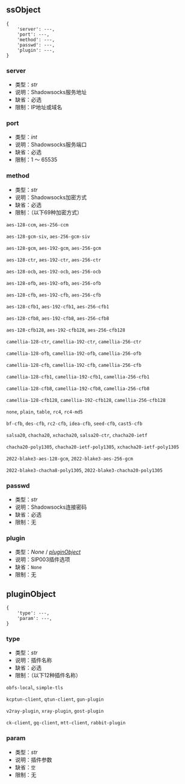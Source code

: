 ## ssObject

```
{
    'server': ---,
    'port': ---,
    'method': ---,
    'passwd': ---,
    'plugin': ---,
}
```

### server

+ 类型：*str*
+ 说明：Shadowsocks服务地址
+ 缺省：必选
+ 限制：IP地址或域名

### port

+ 类型：*int*
+ 说明：Shadowsocks服务端口
+ 缺省：必选
+ 限制：1 ～ 65535

### method

+ 类型：*str*
+ 说明：Shadowsocks加密方式
+ 缺省：必选
+ 限制：（以下69种加密方式）

`aes-128-ccm`, `aes-256-ccm`

`aes-128-gcm-siv`, `aes-256-gcm-siv`

`aes-128-gcm`, `aes-192-gcm`, `aes-256-gcm`

`aes-128-ctr`, `aes-192-ctr`, `aes-256-ctr`

`aes-128-ocb`, `aes-192-ocb`, `aes-256-ocb`

`aes-128-ofb`, `aes-192-ofb`, `aes-256-ofb`

`aes-128-cfb`, `aes-192-cfb`, `aes-256-cfb`

`aes-128-cfb1`, `aes-192-cfb1`, `aes-256-cfb1`

`aes-128-cfb8`, `aes-192-cfb8`, `aes-256-cfb8`

`aes-128-cfb128`, `aes-192-cfb128`, `aes-256-cfb128`

`camellia-128-ctr`, `camellia-192-ctr`, `camellia-256-ctr`

`camellia-128-ofb`, `camellia-192-ofb`, `camellia-256-ofb`

`camellia-128-cfb`, `camellia-192-cfb`, `camellia-256-cfb`

`camellia-128-cfb1`, `camellia-192-cfb1`, `camellia-256-cfb1`

`camellia-128-cfb8`, `camellia-192-cfb8`, `camellia-256-cfb8`

`camellia-128-cfb128`, `camellia-192-cfb128`, `camellia-256-cfb128`

`none`, `plain`, `table`, `rc4`, `rc4-md5`

`bf-cfb`, `des-cfb`, `rc2-cfb`, `idea-cfb`, `seed-cfb`, `cast5-cfb`

`salsa20`, `chacha20`, `xchacha20`, `salsa20-ctr`, `chacha20-ietf`

`chacha20-poly1305`, `chacha20-ietf-poly1305`, `xchacha20-ietf-poly1305`

`2022-blake3-aes-128-gcm`, `2022-blake3-aes-256-gcm`

`2022-blake3-chacha8-poly1305`, `2022-blake3-chacha20-poly1305`

### passwd

+ 类型：*str*
+ 说明：Shadowsocks连接密码
+ 缺省：必选
+ 限制：无

### plugin

+ 类型：*None* / [*pluginObject*](#pluginobject)
+ 说明：SIP003插件选项
+ 缺省：`None`
+ 限制：无

## pluginObject

```
{
    'type': ---,
    'param': ---,
}
```

### type

+ 类型：*str*
+ 说明：插件名称
+ 缺省：必选
+ 限制：（以下12种插件名称）

`obfs-local`, `simple-tls`

`kcptun-client`, `qtun-client`, `gun-plugin`

`v2ray-plugin`, `xray-plugin`, `gost-plugin`

`ck-client`, `gq-client`, `mtt-client`, `rabbit-plugin`

### param

+ 类型：*str*
+ 说明：插件参数
+ 缺省：`空`
+ 限制：无
